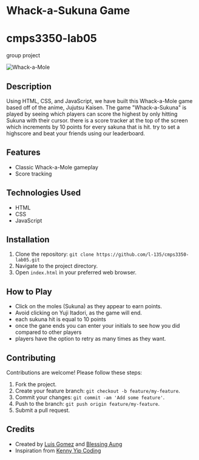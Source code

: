 # Whack-a-Sukuna Game
# cmps3350-lab05
group project

![Whack-a-Mole](whack_a_sukuna_screenshot.png)

## Description
Using HTML, CSS, and JavaScript, we have built this Whack-a-Mole game based off of the anime, Jujutsu Kaisen. The game "Whack-a-Sukuna" is played by seeing which players can score the highest by only hitting Sukuna with their cursor. there is a score tracker at the top of the screen which increments by 10 points for every sakuna that is hit. try to set a highscore and beat your friends using our leaderboard.

## Features
- Classic Whack-a-Mole gameplay
- Score tracking

## Technologies Used
- HTML
- CSS
- JavaScript

## Installation
1. Clone the repository: `git clone https://github.com/l-135/cmps3350-lab05.git`
2. Navigate to the project directory.
3. Open `index.html` in your preferred web browser.

## How to Play
- Click on the moles (Sukuna) as they appear to earn points.
- Avoid clicking on Yuji Itadori, as the game will end.
- each sukuna hit is equal to 10 points
- once the gane ends you can enter your initials to see how you did
  compared to other players
- players have the option to retry as many times as they want.

## Contributing
Contributions are welcome! Please follow these steps:
1. Fork the project.
2. Create your feature branch: `git checkout -b feature/my-feature`.
3. Commit your changes: `git commit -am 'Add some feature'`.
4. Push to the branch: `git push origin feature/my-feature`.
5. Submit a pull request.

## Credits
- Created by [Luis Gomez](https://github.com/l-135) and [Blessing Aung](https://github.com/baung10)
- Inspiration from [Kenny Yip Coding](https://github.com/ImKennyYip)
